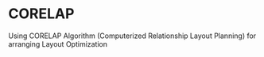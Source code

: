 # CORELAP
Using CORELAP Algorithm (Computerized Relationship Layout Planning) for arranging Layout Optimization
